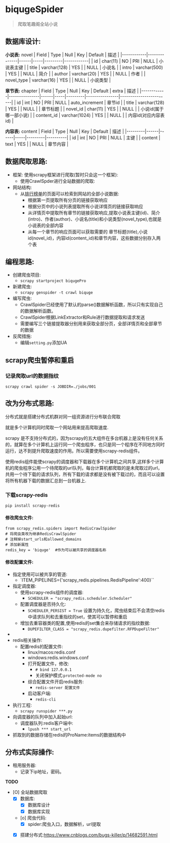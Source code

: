 # biqugeSpider
> 爬取笔趣阁全站小说

## 数据库设计:

**小说表:** novel
| Field      | Type         | Null | Key | Default | 描述       |
|------------|--------------|------|-----|---------|------------|
| id         | char(11)     | NO   | PRI | NULL    | 小说表主键 |
| title      | varchar(128) | YES  |     | NULL    | 小说名     |
| intro      | varchar(500) | YES  |     | NULL    | 简介       |
| author     | varchar(20)  | YES  |     | NULL    | 作者       |
| novel_type | varchar(16)  | YES  |     | NULL    | 小说类型   |

**章节表:** chapter
| Field      | Type          | Null | Key | Default | extra          | 描述                   |
|------------|---------------|------|-----|---------|----------------|------------------------|
| id         | int           | NO   | PRI | NULL    | auto_increment | 章节id                 |
| title      | varchar(128)  | YES  |     | NULL    |                | 章节标题               |
| novel_id   | char(11)      | YES  |     | NULL    |                | 小说id(属于哪一部小说) |
| content_id | varchar(1024) | YES  |     | NULL    |                | 内容id(对应内容表id)   |

**内容表:** content
| Field   | Type | Null | Key | Default | 描述     |
|---------|------|------|-----|---------|----------|
| id      | int  | NO   | PRI | NULL    | 主键     |
| content | text | YES  |     | NULL    | 章节内容 |


## 数据爬取思路:

- 框架: 使用scrapy框架进行爬取(暂时只会这一个框架):
    - 使用CrawlSpder进行全站数据的爬取:
- 网站结构:
    - 从[排行榜单](https://www.biquge.info/paihangbang_allvisit/1.html)的页面可以检索到网站的全部小说数据:
        - 根据第一页提取所有分页的链接获取响应
        - 根据分页中的小说列表提取所有小说详情页的链接获取响应
        - 从详情页中提取所有章节的链接获取响应,提取小说表主键(id)、简介(intro)、作者(author)、小说名(title)和小说类型(novel_type),也就是小说表的全部内容
        - 从每一个章节的响应页面可以获取需要的 章节标题(title),小说id(novel_id)，内容id(content_id)和章节内容，这些数据分别存入两个表

## 编程思路:

- 创建爬虫项目:
    - `scrapy startproject biqugePro`
- 新建爬虫:
    - `scrapy genspider -t crawl biquge`
- 编写爬虫:
    - CrawlSpider已经使用了默认的parse()数据解析函数，所以只有实现自己的数据解析函数。
    - CrawlSpider根据LinkExtractor和Rule进行数据提取和请求发送
    - 需要编写三个链接提取器分别用来获取全部分页，全部详情页和全部章节的数据
- 反爬措施:
    - 编辑`setting.py`添加UA


## scrapy爬虫暂停和重启

### 记录爬取url的数据指纹
`scrapy crawl spider -s JOBDIR=./jobs/001`

## 改为分布式思路:

分布式就是搭建分布式机群对同一组资源进行分布联合爬取

就是多个计算机同时爬取一个网站用来提高爬取速度.

scrapy 是不支持分布式的，因为scrapy的五大组件在多台机器上是没有任何关系的，就算在多个计算机上运行同一个爬虫程序，也只是同一个程序在不同地方同时运行，达不到提升爬取速度的作用。所以需要使用scrapy-redis组件。

使用redis组件能使scrapy的调度器和下载器在多个计算机之间共享,这样多个计算机的爬虫程序公用一个待爬取的url队列，每台计算机都爬取的是未爬取过的url，共用一个待下载的请求队列，所有下载的请求都是没有被下载过的，而且可以设置将所有机器下载的数据汇总到一台机器上.

### 下载scrapy-redis

`pip install scrapy-redis`

#### 修改爬虫文件:

```
from scrapy_redis.spiders import RedisCrawlSpider
# 将爬虫类改为继承RedisCrawlSpider
# 注释掉start_urls和allowed_domains
# 添加新属性
redis_key = 'biquge'  #作为可以被共享的调度器名称
```
#### 修改配置文件:

- 指定使用可以被共享的管道:
    - `ITEM_PIPELINES={'scrapy_redis.pipelines.RedisPipeline':400}``
- 指定调度器:
    - 使用scrapy-redis组件的调度器:
        - `SCHEDULER = "scrapy_redis.scheduler.Scheduler"`
    - 配置调度器是否持久化:
        - `SCHEDULER_PERSIST = True` 设置为持久化，爬虫结束后不会清空redis中请求队列和去重指纹的set，使其可以暂停和重启
    - 增加去重容器类的配置,使用redis的set集合来存储请求的指纹数据:
        - `DUPEFILTER_CLASS = "scrapy_redis.dupefilter.RFPDupeFilter"`
- 
- redis相关操作:
    - 配置redis的配置文件:
        - linux/macos:redis.conf
        - windows:redis.windows.conf
        - 打开配置文件，修改:
            - `# bind 127.0.0.1`
            - 关闭保护模式:`protected-mode no`
        - 综合配置文件开启redis服务:
            - `redis-server 配置文件`
        - 启动客户端:
            - `redis-cli`
- 执行工程:
    - `scrapy runspider ***.py`
- 向调度器的队列中加入起始url:
    - 调度器队列:redis客户端中:
        - `lpush *** start_url`
- 抓取到的数据存储在redis的ProName:items的数据结构中

## 分布式实际操作:

- 租用服务器:
    - 记录下ip地址，密码。


**TODO**

- [O]  全站数据爬取
    - [X] 数据库:
        - [X]  数据库设计
        - [X]  数据库实现
    - [o] 爬虫代码:
        - [X]  spider:爬虫入口，数据解析，url提取
    - [X] 搭建分布式:https://www.cnblogs.com/bugs-killer/p/14682591.html
    
    
